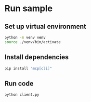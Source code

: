 # Run sample

## Set up virtual environment

```sh
python -m venv venv
source ./venv/bin/activate
```

## Install dependencies

```sh
pip install "mcp[cli]"
```

## Run code

```sh
python client.py
```